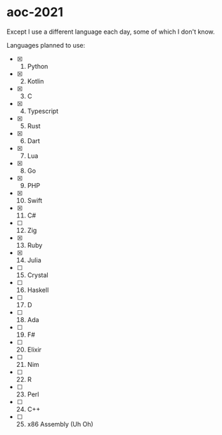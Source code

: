 # aoc-2021

Except I use a different language each day, some of which I don't know.

Languages planned to use:

- [x] 1. Python
- [x] 2. Kotlin
- [x] 3. C
- [x] 4. Typescript
- [x] 5. Rust
- [x] 6. Dart
- [x] 7. Lua
- [x] 8. Go
- [x] 9. PHP
- [x] 10. Swift
- [x] 11. C#
- [ ] 12. Zig
- [x] 13. Ruby
- [x] 14. Julia
- [ ] 15. Crystal
- [ ] 16. Haskell
- [ ] 17. D
- [ ] 18. Ada
- [ ] 19. F#
- [ ] 20. Elixir
- [ ] 21. Nim
- [ ] 22. R
- [ ] 23. Perl
- [ ] 24. C++
- [ ] 25. x86 Assembly (Uh Oh)
